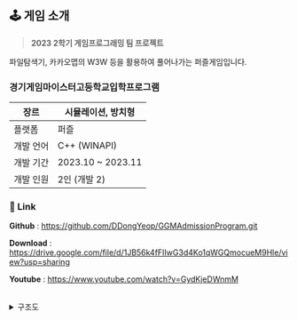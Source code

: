 ## 🕹️ 게임 소개

> **2023 2학기 게임프로그래밍 팀 프로젝트**

파일탐색기, 카카오맵의 W3W 등을 활용하여 풀어나가는 퍼즐게임입니다. 

### 경기게임마이스터고등학교입학프로그램

| 장르 | 시뮬레이션, 방치형 |
| --- | --- |
| 플랫폼 | 퍼즐 |
| 개발 언어 | C++ (WINAPI) |
| 개발 기간 | 2023.10 ~ 2023.11 |
| 개발 인원 | 2인 (개발 2) |


### 🔗 Link

**Github** : https://github.com/DDongYeop/GGMAdmissionProgram.git

**Download** : https://drive.google.com/file/d/1JB56k4fFIIwG3d4Ko1qWGQmocueM9Hle/view?usp=sharing

**Youtube** : https://www.youtube.com/watch?v=GydKjeDWnmM



<br>

<details><summary>구조도</summary>

![image](https://github.com/user-attachments/assets/6d0a6b27-2b8b-4691-9248-e4f67a8c44d0)

![image](https://github.com/user-attachments/assets/5d0501de-8640-43dc-9f70-10ce9c505f8f)

![image](https://github.com/user-attachments/assets/ced5c4db-3b9a-4d03-8094-52dbf0e5d5cc)

</details>
